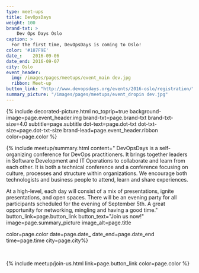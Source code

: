 ```yaml
---
type: meet-ups
title: DevOpsDays
weight: 100
brand-txt: >
    Dev Ops Days Oslo
caption: >
  For the first time, DevOpsDays is coming to Oslo!
color: '#187F9E'
date_:    2016-09-06
date_end: 2016-09-07
city: Oslo
event_header:
  img: /images/pages/meetups/event_main dev.jpg
  ribbon: Meet-up
button_link: "http://www.devopsdays.org/events/2016-oslo/registration/"
summary_picture: "/images/pages/meetups/event_dropin dev.jpg"
---
```


{% include decorated-picture.html
no_toprip=true
background-image=page.event_header.img
brand-txt=page.brand-txt
brand-txt-size=4.0
subtitle=page.subtitle
dot-text=page.dot-txt
dot-txt-size=page.dot-txt-size
brand-lead=page.event_header.ribbon
color=page.color %}

{% include meetup/summary.html
content="
DevOpsDays is a self-organizing conference for DevOps practitioners. It brings together leaders in Software Development and IT Operations to collaborate and learn from each other. It is both a technical conference and a conference focusing on culture, processes and structure within organizations. We encourage both technologists and business people to attend, learn and share experiences.

At a high-level, each day will consist of a mix of presentations, ignite presentations, and open spaces. There will be an evening party for all participants scheduled for the evening of September 5th. A great opportunity for networking, mingling and having a good time."
button_link=page.button_link
button_text="Join us now!"
image=page.summary_picture
image_alt=page.title

color=page.color
date=page.date_
date_end=page.date_end
time=page.time
city=page.city%}

<br>

{% include meetup/join-us.html link=page.button_link color=page.color %}
